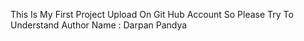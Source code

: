 This Is My First Project Upload On Git Hub Account So Please Try To Understand 
Author Name : Darpan Pandya 
